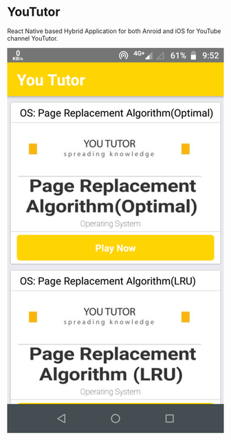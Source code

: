 # YouTutor
React Native based Hybrid Application for both Anroid and iOS for YouTube channel YouTutor.


![alt text](https://github.com/vivekkadu/YouTutor/blob/master/src/img/Screenshot_20190328-095222.png)
